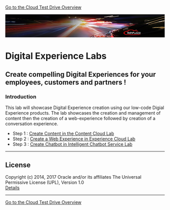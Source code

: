 
[Go to the Cloud Test Drive Overview](../README.md)

![](../common/images/customer.logo2.png)

# Digital Experience Labs #

## Create compelling Digital Experiences for your employees, customers and partners ! ##

### Introduction ###

This lab will showcase  Digital Experience creation using our low-code Digial Experience products. The lab showcases the creation and management of content then the creation of a web-experience followed by creation of a conversation experience.

+ Step 1 : [Create Content in the Content Cloud Lab](Content/README.md)
+ Step 2 : [Create a Web Experience in Experience Cloud Lab](Experience/README.md)
+ Step 3 : [Create Chatbot in Intelligent Chatbot Service Lab](../Mobile/IntelligentBots/README.md)


---

## License ##
Copyright (c) 2014, 2017 Oracle and/or its affiliates
The Universal Permissive License (UPL), Version 1.0   
[Details](../common/license.md)

---
[Go to the Cloud Test Drive Overview](../README.md)
